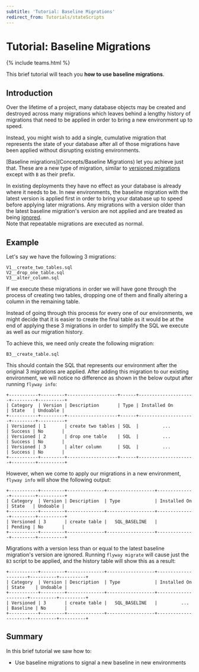 ```yaml
---
subtitle: 'Tutorial: Baseline Migrations'
redirect_from: Tutorials/stateScripts
---
```

# Tutorial: Baseline Migrations
{% include teams.html %}

This brief tutorial will teach you **how to use baseline migrations**.

## Introduction

Over the lifetime of a project, many database objects may be created and destroyed across many migrations which leaves behind a lengthy history of migrations that need to be applied in order to bring a new environment up to speed.

Instead, you might wish to add a single, cumulative migration that represents the state of your database after all of those migrations have been applied without disrupting existing environments.

[Baseline migrations](Concepts/Baseline Migrations) let you achieve just that. These are a new type of migration, similar to [versioned migrations](Concepts/migrations#versioned-migrations) except with `B` as their prefix.

In existing deployments they have no effect as your database is already where it needs to be. In new environments, the baseline migration with the latest version is applied first in order to bring your database up to speed before applying later migrations. Any migrations with a version older than the latest baseline migration's version are not applied and are treated as being [ignored](Concepts/migrations#migration-states). <br/>
Note that repeatable migrations are executed as normal.

## Example

Let's say we have the following 3 migrations:

```
V1__create_two_tables.sql
V2__drop_one_table.sql
V3__alter_column.sql
```

If we execute these migrations in order we will have gone through the process of creating two tables, dropping one of them and finally altering a column in the remaining table.

Instead of going through this process for every one of our environments, we might decide that it is easier to create the final table as it would be at the end of applying these 3 migrations in order to simplify the SQL we execute as well as our migration history.

To achieve this, we need only create the following migration:

```
B3__create_table.sql
```

This should contain the SQL that represents our environment after the original 3 migrations are applied. After adding this migration to our existing environment, we will notice no difference as shown in the below output after running `flyway info`:

```
+-----------+---------+-------------------+------+---------------------+---------+----------+
| Category  | Version | Description       | Type | Installed On        | State   | Undoable |
+-----------+---------+-------------------+------+---------------------+---------+----------+
| Versioned | 1       | create two tables | SQL  |         ...         | Success | No       |
| Versioned | 2       | drop one table    | SQL  |         ...         | Success | No       |
| Versioned | 3       | alter column      | SQL  |         ...         | Success | No       |
+-----------+---------+-------------------+------+---------------------+---------+----------+
```

However, when we come to apply our migrations in a new environment, `flyway info` will show the following output:

```
+-----------+---------+--------------+------------------+--------------+---------+----------+
| Category  | Version | Description  | Type             | Installed On | State   | Undoable |
+-----------+---------+--------------+------------------+--------------+---------+----------+
| Versioned | 3       | create table |   SQL_BASELINE   |              | Pending | No       |
+-----------+---------+--------------+------------------+--------------+---------+----------+
```

Migrations with a version less than or equal to the latest baseline migration's version are ignored. Running `flyway migrate` will cause just the `B3` script to be applied, and the history table will show this as a result:

```
+-----------+---------+--------------+------------------+---------------------+----------+----------+
| Category  | Version | Description  | Type             | Installed On        | State    | Undoable |
+-----------+---------+--------------+------------------+---------------------+----------+----------+
| Versioned | 3       | create table |   SQL_BASELINE   |         ...         | Baseline | No       |
+-----------+---------+--------------+------------------+---------------------+----------+----------+
```

## Summary

In this brief tutorial we saw how to:

- Use baseline migrations to signal a new baseline in new environments
